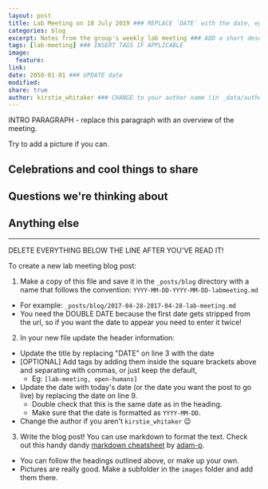```yaml
---
layout: post
title: Lab Meeting on 18 July 2019 ### REPLACE `DATE` with the date, eg: 18 July 2019
categories: blog
excerpt: Notes from the group's weekly lab meeting ### ADD a short description (or keep that one if you'd)
tags: [lab-meeting] ### INSERT TAGS IF APPLICABLE
image:
  feature:
link:
date: 2050-01-01 ### UPDATE date
modified:
share: true
author: kirstie_whitaker ### CHANGE to your author name (in _data/authors.yml)
---
```


INTRO PARAGRAPH - replace this paragraph with an overview of the meeting.

Try to add a picture if you can.


## Celebrations and cool things to share


## Questions we're thinking about


## Anything else


---

DELETE EVERYTHING BELOW THE LINE AFTER YOU'VE READ IT!

To create a new lab meeting blog post:

1. Make a copy of this file and save it in the `_posts/blog` directory with a name that follows the convention: `YYYY-MM-DD-YYYY-MM-DD-labmeeting.md`
  * For example: `_posts/blog/2017-04-28-2017-04-28-lab-meeting.md`
  * You need the DOUBLE DATE because the first date gets stripped from the url, so if you want the date to appear you need to enter it twice!
2. In your new file update the header information:
  * Update the title by replacing "DATE" on line 3 with the date
  * [OPTIONAL] Add tags by adding them inside the square brackets above and separating with commas, or just keep the default,
    * Eg: `[lab-meeting, open-humans]`
  * Update the date with today's date (or the date you want the post to go live) by replacing the date on line 9.
    * Double check that this is the same date as in the heading.
    * Make sure that the date is formatted as `YYYY-MM-DD`.
  * Change the author if you aren't `kirstie_whitaker` :wink:

3. Write the blog post! You can use markdown to format the text. Check out this handy dandy [markdown cheatsheet](https://github.com/adam-p/markdown-here/wiki/Markdown-Cheatsheet) by [adam-p](https://github.com/adam-p).
  * You can follow the headings outlined above, or make up your own.
  * Pictures are really good. Make a subfolder in the `images` folder and add them there.
